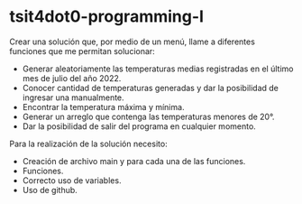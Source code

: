 # tsit4dot0-programming-I

Crear una solución que, por medio de un menú, llame a diferentes funciones que me permitan solucionar:

- Generar aleatoriamente las temperaturas medias registradas en el último mes de julio del año 2022.
- Conocer cantidad de temperaturas generadas y dar la posibilidad de ingresar una manualmente.
- Encontrar la temperatura máxima y mínima.
- Generar un arreglo que contenga las temperaturas menores de 20°.
- Dar la posibilidad de salir del programa en cualquier momento.

Para la realización de la solución necesito:

- Creación de archivo main y para cada una de las funciones.
- Funciones.
- Correcto uso de variables.
- Uso de github.
